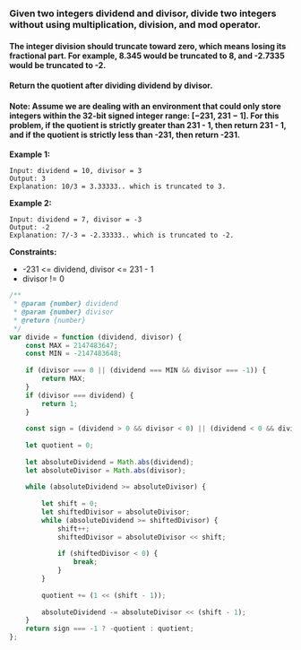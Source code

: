 ### Given two integers dividend and divisor, divide two integers __without__ using multiplication, division, and mod operator.

#### The integer division should truncate toward zero, which means losing its fractional part. For example, 8.345 would be truncated to 8, and -2.7335 would be truncated to -2.

#### Return the __quotient__ after dividing dividend by divisor.

#### __Note:__ Assume we are dealing with an environment that could only store integers within the __32-bit__ signed integer range: [−231, 231 − 1]. For this problem, if the quotient is __strictly greater than__ 231 - 1, then return 231 - 1, and if the quotient is strictly less than -231, then return -231.

 

__Example 1:__
```
Input: dividend = 10, divisor = 3
Output: 3
Explanation: 10/3 = 3.33333.. which is truncated to 3.
```

__Example 2:__
```
Input: dividend = 7, divisor = -3
Output: -2
Explanation: 7/-3 = -2.33333.. which is truncated to -2.
``` 

__Constraints:__

* -231 <= dividend, divisor <= 231 - 1
* divisor != 0

```javascript
/**
 * @param {number} dividend
 * @param {number} divisor
 * @return {number}
 */
var divide = function (dividend, divisor) {
    const MAX = 2147483647;
    const MIN = -2147483648;
    
    if (divisor === 0 || (dividend === MIN && divisor === -1)) {
        return MAX;
    }
    if (divisor === dividend) {
        return 1;
    }
    
    const sign = (dividend > 0 && divisor < 0) || (dividend < 0 && divisor > 0) ? -1 : 1;
    
    let quotient = 0;
    
    let absoluteDividend = Math.abs(dividend);
    let absoluteDivisor = Math.abs(divisor);
    
    while (absoluteDividend >= absoluteDivisor) {
        
        let shift = 0;
        let shiftedDivisor = absoluteDivisor;
        while (absoluteDividend >= shiftedDivisor) {
            shift++;
            shiftedDivisor = absoluteDivisor << shift;
            
            if (shiftedDivisor < 0) {
                break;
            }
        }
        
        quotient += (1 << (shift - 1));
        
        absoluteDividend -= absoluteDivisor << (shift - 1);
    }
    return sign === -1 ? -quotient : quotient;
};
```